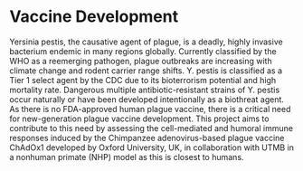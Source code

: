 # **Vaccine Development**

Yersinia pestis, the causative agent of plague, is a deadly, highly invasive bacterium endemic in many regions globally. Currently classified by the WHO as a reemerging pathogen, plague outbreaks are increasing with climate change and rodent carrier range shifts. Y. pestis is classified as a Tier 1 select agent by the CDC due to its bioterrorism potential and high mortality rate. Dangerous multiple antibiotic-resistant strains of Y. pestis occur naturally or have been developed intentionally as a biothreat agent. As there is no FDA-approved human plague vaccine, there is a critical need for new-generation plague vaccine development. This project aims to contribute to this need by assessing the cell-mediated and humoral immune responses induced by the Chimpanzee adenovirus-based plague vaccine ChAdOx1 developed by Oxford University, UK, in collaboration with UTMB in a nonhuman primate (NHP) model as this is closest to humans.
